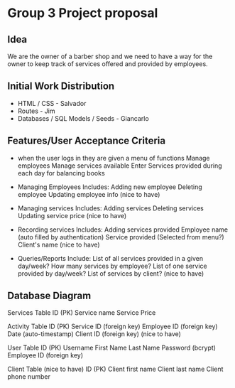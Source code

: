 # Group 3 Project proposal

## Idea
We are the owner of a barber shop and we need to have a way for the owner to keep track of services offered and provided by employees.  


## Initial Work Distribution
- HTML / CSS - Salvador
- Routes - Jim
- Databases / SQL Models / Seeds - Giancarlo 


## Features/User Acceptance Criteria

* when the user logs in they are given a menu of functions
    Manage employees
    Manage services available
    Enter Services provided during each day for balancing books

* Managing Employees
    Includes: 
        Adding new employee
        Deleting employee
        Updating employee info (nice to have)

* Managing services
    Includes:
        Adding services
        Deleting services
        Updating service price (nice to have)

*  Recording services
    Includes:
        Adding services provided
            Employee name (auto filled by authentication)
            Service provided (Selected from menu?)
            Client's name (nice to have)
            

* Queries/Reports
    Include:
        List of all services provided in a given day/week?
        How many services by employee?
        List of one service provided by day/week?
        List of services by client? (nice to have)




## Database Diagram

Services Table
    ID (PK)
    Service name
    Service Price

Activity Table
    ID (PK)
    Service ID (foreign key)
    Employee ID (foreign key)
    Date (auto-timestamp)
    Client ID (foreign key) (nice to have)

User Table
    ID (PK)
    Username
    First Name
    Last Name
    Password (bcrypt)
    Employee ID (foreign key)

Client Table (nice to have)
    ID (PK)
    Client first name
    Client last name
    Client phone number

